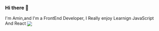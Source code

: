 ### Hi there 👋

I'm Amin,and I'm a FrontEnd Developer, I Really enjoy Learnign JavaScript And React
<img align="center" src="https://github-readme-stats.vercel.app/api?username=amin-da&show_icons=true&count_private=true&include_all_commits=true&theme=cobalt " /></a>
